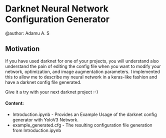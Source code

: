# Darknet Neural Network Configuration Generator
@author: Adamu A. S


## Motivation
If you have used darknet for one of your projects, you will understand also understand the pain of editing the config file when you want to modify your network, optimization, and image augmentation parameters. I implemented this to allow me to describe my neural network in a keras-like fashion and have a darknet config file generated.

Give it a try with your next darknet project :-)

#### Content:
- Introduction.ipynb - Provides an Example Usage of the darknet config generator with YoloV3 Network.
- example_generated.cfg - The resulting configuration file generation from Introduction.ipynb

